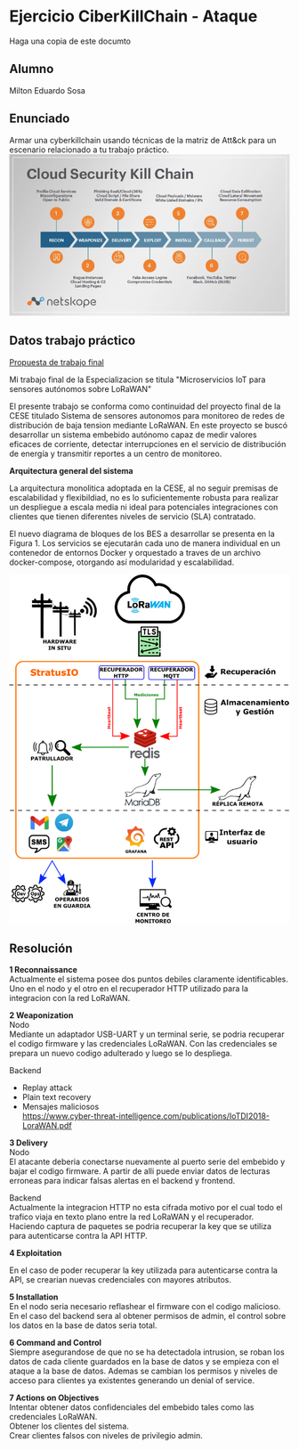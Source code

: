 # Ejercicio CiberKillChain - Ataque

Haga una copia de este documto

## Alumno

Milton Eduardo Sosa

## Enunciado

Armar una cyberkillchain usando técnicas de la matriz de Att&ck para un escenario relacionado a tu trabajo práctico.  
![chain](https://raw.githubusercontent.com/snorkman88/ceiot_base/master/CIBS/ejercicio_1_ciberkillchain_ataque/kill-chain-netskope.webp)

## Datos trabajo práctico

[Propuesta de trabajo final](https://docs.google.com/document/d/1IioE45fTW75i2Lwmdsal7plzIytoQotzIfWNjiaH8rE/edit)

Mi trabajo final de la Especializacion se titula "Microservicios IoT para sensores autónomos sobre LoRaWAN"

El presente trabajo se conforma como continuidad del proyecto final de la CESE titulado Sistema de sensores autonomos para monitoreo de redes de distribución de baja tension mediante LoRaWAN. En este proyecto se buscó desarrollar un sistema embebido autónomo capaz de medir valores eficaces de corriente, detectar interrupciones en el servicio de distribución de energía y transmitir reportes a un centro de monitoreo.



**Arquitectura general del sistema**

La arquitectura monolitica adoptada en la CESE, al no seguir premisas de escalabilidad y flexibildiad, no es lo suficientemente robusta para realizar un despliegue a escala media ni ideal para potenciales integraciones con clientes que tienen diferentes niveles de servicio (SLA) contratado.

El nuevo diagrama de bloques de los BES a desarrollar se presenta en la Figura 1. Los servicios se ejecutarán cada uno de manera individual en un contenedor de entornos Docker y orquestado a traves de un archivo docker-compose, otorgando así modularidad y escalabilidad.

![Diagrama de bloques del sistema](https://github.com/snorkman88/ceiot_base/blob/master/CIBS/ejercicio_1_ciberkillchain_ataque/nueva_arquitectura_con_ingestion_REDIS.png)

## Resolución

**1 Reconnaissance**  
Actualmente el sistema posee dos puntos debiles claramente identificables. Uno en el nodo y el otro en el recuperador HTTP utilizado para la integracion con la red LoRaWAN.

**2 Weaponization**  
Nodo  
Mediante un adaptador USB-UART y un terminal serie, se podria recuperar el codigo firmware y las credenciales LoRaWAN. Con las credenciales se prepara un nuevo codigo adulterado y luego se lo despliega.

Backend
- Replay attack
- Plain text recovery
- Mensajes maliciosos  
https://www.cyber-threat-intelligence.com/publications/IoTDI2018-LoraWAN.pdf


**3 Delivery**  
Nodo  
El atacante deberia conectarse nuevamente al puerto serie del embebido y bajar el codigo firmware. A partir de alli puede enviar datos de lecturas erroneas para indicar falsas alertas en el backend y frontend.

Backend  
Actualmente la integracion HTTP no esta cifrada motivo por el cual todo el trafico viaja en texto plano entre la red LoRaWAN y el recuperador.
Haciendo captura de paquetes se podria recuperar la key que se utiliza para autenticarse contra la API HTTP. 

**4 Exploitation**  

En el caso de poder recuperar la key utilizada para autenticarse contra la API, se crearian nuevas credenciales con mayores atributos.

**5 Installation**  
En el nodo seria necesario reflashear el firmware con el codigo malicioso.
En el caso del backend sera al obtener permisos de admin, el control sobre los datos en la base de datos seria total.


**6 Command and Control**  
Siempre asegurandose de que no se ha detectadola intrusion, se roban los datos de cada cliente guardados en la base de datos y se empieza con el ataque a la base de datos. Ademas se cambian los permisos y niveles de acceso para clientes ya existentes generando un denial of service.

**7 Actions on Objectives**  
Intentar obtener datos confidenciales del embebido tales como las credenciales LoRaWAN.  
Obtener los clientes del sistema.  
Crear clientes falsos con niveles de privilegio admin.  
